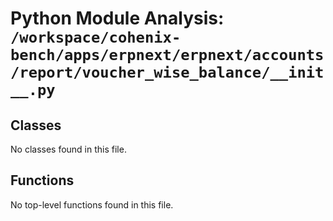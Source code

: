# Python Module Analysis: `/workspace/cohenix-bench/apps/erpnext/erpnext/accounts/report/voucher_wise_balance/__init__.py`

## Classes

No classes found in this file.


## Functions

No top-level functions found in this file.
